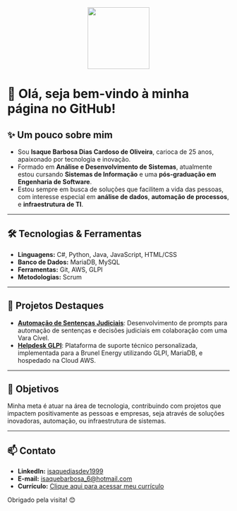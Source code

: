 <!--cabeçalho HELLO WORD-->
<div align = "center">
  <img height = "140px" src = "https://media.licdn.com/dms/image/v2/D4D22AQFZE_gMSY6cNg/feedshare-shrink_800/feedshare-shrink_800/0/1724083453701?e=1738195200&v=beta&t=9jy_noejktISqVZA85cp8iFwdZ9KIWrJRM3P7unfDNI" >
</div>
<!--FIM cabeçalho HELLO WORD-->




# 👋 Olá, seja bem-vindo à minha página no GitHub!

## ✨ Um pouco sobre mim

- Sou **Isaque Barbosa Dias Cardoso de Oliveira**, carioca de 25 anos, apaixonado por tecnologia e inovação.  
- Formado em **Análise e Desenvolvimento de Sistemas**, atualmente estou cursando **Sistemas de Informação** e uma **pós-graduação em Engenharia de Software**.  
- Estou sempre em busca de soluções que facilitem a vida das pessoas, com interesse especial em **análise de dados**, **automação de processos**, e **infraestrutura de TI**.  

---

## 🛠️ Tecnologias & Ferramentas  
- **Linguagens:** C#, Python, Java, JavaScript, HTML/CSS  
- **Banco de Dados:** MariaDB, MySQL  
- **Ferramentas:** Git, AWS, GLPI  
- **Metodologias:** Scrum  

---

## 🚀 Projetos Destaques  
- [**Automação de Sentenças Judiciais**](#): Desenvolvimento de prompts para automação de sentenças e decisões judiciais em colaboração com uma Vara Cível.  
- [**Helpdesk GLPI**](#): Plataforma de suporte técnico personalizada, implementada para a Brunel Energy utilizando GLPI, MariaDB, e hospedado na Cloud AWS.  

---

## 🎯 Objetivos  
Minha meta é atuar na área de tecnologia, contribuindo com projetos que impactem positivamente as pessoas e empresas, seja através de soluções inovadoras, automação, ou infraestrutura de sistemas.  

---

## 📫 Contato  
- **LinkedIn:** [isaquediasdev1999](https://www.linkedin.com/in/isaquediasdev1999)  
- **E-mail:** [isaquebarbosa_6@hotmail.com](mailto:isaquebarbosa_6@hotmail.com) 
- **Currículo:** [Clique aqui para acessar meu currículo](https://drive.google.com/file/d/1P8sjJqPYiJWNhEKPyDQ_PThvciQZPfJb/view?usp=sharing) 

Obrigado pela visita! 😊  



<!--
**isaquediasdev/isaquediasdev** is a ✨ _special_ ✨ repository because its `README.md` (this file) appears on your GitHub profile.

Here are some ideas to get you started:

- 🔭 I’m currently working on ...
- 🌱 I’m currently learning ...
- 👯 I’m looking to collaborate on ...
- 🤔 I’m looking for help with ...
- 💬 Ask me about ...
- 📫 How to reach me: ...
- 😄 Pronouns: ...
- ⚡ Fun fact: ...
-->
